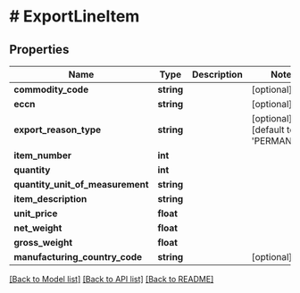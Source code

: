 # # ExportLineItem

## Properties

Name | Type | Description | Notes
------------ | ------------- | ------------- | -------------
**commodity_code** | **string** |  | [optional] 
**eccn** | **string** |  | [optional] 
**export_reason_type** | **string** |  | [optional] [default to 'PERMANENT']
**item_number** | **int** |  | 
**quantity** | **int** |  | 
**quantity_unit_of_measurement** | **string** |  | 
**item_description** | **string** |  | 
**unit_price** | **float** |  | 
**net_weight** | **float** |  | 
**gross_weight** | **float** |  | 
**manufacturing_country_code** | **string** |  | [optional] 

[[Back to Model list]](../../README.md#documentation-for-models) [[Back to API list]](../../README.md#documentation-for-api-endpoints) [[Back to README]](../../README.md)


